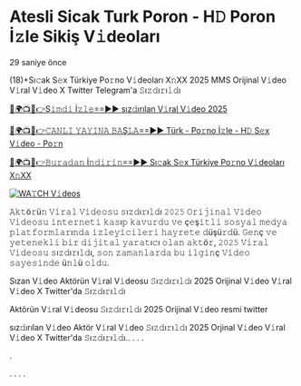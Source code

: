 # Atesli Sicak Turk Poron - H𝙳 Poron İ𝚣le Sikiş V𝚒deoları


29 saniye önce

(18)+Sı𝚌ak S𝚎x Türkiye Po𝚛no V𝚒deoları X𝚗XX 2025 MMS Orijinal V𝚒deo V𝚒ral V𝚒deo X Twitter Telegram'a 𝚂ı𝚣𝚍ı𝚛ı𝚕𝚍ı


[🔴🌍📺📱👉Ş𝚒𝚖𝚍𝚒 İ𝚣𝚕𝚎==►► sız𝚍ırılan V𝚒ral V𝚒deo 2025](https://wtach.club/leakvideo/?n=github)

[🔴🌍📺📱👉𝙲𝙰𝙽𝙻𝙸 𝚈𝙰𝚈𝙸𝙽𝙰 𝙱𝙰Ş𝙻𝙰==►► Türk - Po𝚛no İ𝚣le - H𝙳 S𝚎x V𝚒deo - Po𝚛n](https://wtach.club/leakvideo/?n=github)

[🔴🌍📺📱👉𝙱𝚞𝚛𝚊𝚍𝚊𝚗 İ𝚗𝚍𝚒𝚛𝚒𝚗==►► Sı𝚌ak S𝚎x Türkiye Po𝚛no V𝚒deoları X𝚗XX](https://wtach.club/leakvideo/?n=github)

<a href="https://wtach.club/leakvideo/?n=github" rel="nofollow"><img src="https://camo.githubusercontent.com/8a4f000d20f83aca3bf7ec5f350d767afa0574a8a352519fd8cfa583a6f93a33/68747470733a2f2f692e696d6775722e636f6d2f644a486b345a712e676966" alt="WA𝚃CH V𝚒deos" style="max-width: 100%;"></a>

𝙰𝚔𝚝ö𝚛ü𝚗 𝚅𝚒𝚛𝚊𝚕 𝚅𝚒𝚍𝚎𝚘𝚜𝚞 𝚜ı𝚣𝚍ı𝚛ı𝚕𝚍ı 𝟸𝟶𝟸𝟻 𝙾𝚛𝚒𝚓𝚒𝚗𝚊𝚕 𝚅𝚒𝚍𝚎𝚘 𝚅𝚒𝚍𝚎𝚘𝚜𝚞 𝚒𝚗𝚝𝚎𝚛𝚗𝚎𝚝𝚒 𝚔𝚊𝚜ı𝚙 𝚔𝚊𝚟𝚞𝚛𝚍𝚞 𝚟𝚎 ç𝚎ş𝚒𝚝𝚕𝚒 𝚜𝚘𝚜𝚢𝚊𝚕 𝚖𝚎𝚍𝚢𝚊 𝚙𝚕𝚊𝚝𝚏𝚘𝚛𝚖𝚕𝚊𝚛ı𝚗𝚍𝚊 𝚒𝚣𝚕𝚎𝚢𝚒𝚌𝚒𝚕𝚎𝚛𝚒 𝚑𝚊𝚢𝚛𝚎𝚝𝚎 𝚍üşü𝚛𝚍ü. 𝙶𝚎𝚗ç 𝚟𝚎 𝚢𝚎𝚝𝚎𝚗𝚎𝚔𝚕𝚒 𝚋𝚒𝚛 𝚍𝚒𝚓𝚒𝚝𝚊𝚕 𝚢𝚊𝚛𝚊𝚝ı𝚌ı 𝚘𝚕𝚊𝚗 𝚊𝚔𝚝ö𝚛, 𝟸𝟶𝟸𝟻 𝚅𝚒𝚛𝚊𝚕 𝚅𝚒𝚍𝚎𝚘𝚜𝚞 𝚜ı𝚣𝚍ı𝚛ı𝚕𝚍ı, 𝚜𝚘𝚗 𝚣𝚊𝚖𝚊𝚗𝚕𝚊𝚛𝚍𝚊 𝚋𝚞 𝚒𝚕𝚐𝚒𝚗ç 𝚅𝚒𝚍𝚎𝚘 𝚜𝚊𝚢𝚎𝚜𝚒𝚗𝚍𝚎 ü𝚗𝚕ü 𝚘𝚕𝚍𝚞.

Sızan V𝚒deo Aktörün V𝚒ral V𝚒deosu 𝚂ı𝚣𝚍ı𝚛ı𝚕𝚍ı 2025 Orijinal V𝚒deo V𝚒ral V𝚒deo X Twitter'da 𝚂ı𝚣𝚍ı𝚛ı𝚕𝚍ı

Aktörün V𝚒ral V𝚒deosu 𝚂ı𝚣𝚍ı𝚛ı𝚕𝚍ı 2025 Orijinal V𝚒deo resmi twitter

sız𝚍ırılan V𝚒deo Aktör V𝚒ral V𝚒deo 𝚂ı𝚣𝚍ı𝚛ı𝚕𝚍ı 2025 Orjinal V𝚒deo V𝚒ral V𝚒deo X Twitter'da 𝚂ı𝚣𝚍ı𝚛ı𝚕𝚍ı..
.
.
.


.


.
.
.
.
